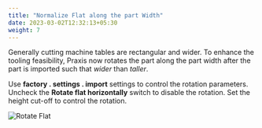 ```yaml
---
title: "Normalize Flat along the part Width"
date: 2023-03-02T12:32:13+05:30
weight: 7
---
```


Generally cutting machine tables are rectangular and wider. To enhance the tooling feasibility, Praxis now rotates the part along the part width after the part is imported such that _wider_ than _taller_.

Use **factory . settings . import** settings to control the rotation parameters. Uncheck the **Rotate flat horizontally** switch to disable the rotation. Set the height cut-off to control the rotation.

![Rotate Flat](/images/RotateFlat.png)